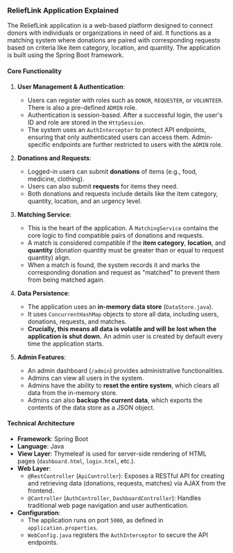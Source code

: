 ### ReliefLink Application Explained

The ReliefLink application is a web-based platform designed to connect donors with individuals or organizations in need of aid. It functions as a matching system where donations are paired with corresponding requests based on criteria like item category, location, and quantity. The application is built using the Spring Boot framework.

#### Core Functionality

1.  **User Management & Authentication**:
    *   Users can register with roles such as `DONOR`, `REQUESTER`, or `VOLUNTEER`. There is also a pre-defined `ADMIN` role.
    *   Authentication is session-based. After a successful login, the user's ID and role are stored in the `HttpSession`.
    *   The system uses an `AuthInterceptor` to protect API endpoints, ensuring that only authenticated users can access them. Admin-specific endpoints are further restricted to users with the `ADMIN` role.

2.  **Donations and Requests**:
    *   Logged-in users can submit **donations** of items (e.g., food, medicine, clothing).
    *   Users can also submit **requests** for items they need.
    *   Both donations and requests include details like the item category, quantity, location, and an urgency level.

3.  **Matching Service**:
    *   This is the heart of the application. A `MatchingService` contains the core logic to find compatible pairs of donations and requests.
    *   A match is considered compatible if the **item category**, **location**, and **quantity** (donation quantity must be greater than or equal to request quantity) align.
    *   When a match is found, the system records it and marks the corresponding donation and request as "matched" to prevent them from being matched again.

4.  **Data Persistence**:
    *   The application uses an **in-memory data store** (`DataStore.java`).
    *   It uses `ConcurrentHashMap` objects to store all data, including users, donations, requests, and matches.
    *   **Crucially, this means all data is volatile and will be lost when the application is shut down.** An admin user is created by default every time the application starts.

5.  **Admin Features**:
    *   An admin dashboard (`/admin`) provides administrative functionalities.
    *   Admins can view all users in the system.
    *   Admins have the ability to **reset the entire system**, which clears all data from the in-memory store.
    *   Admins can also **backup the current data**, which exports the contents of the data store as a JSON object.

#### Technical Architecture

*   **Framework**: Spring Boot
*   **Language**: Java
*   **View Layer**: Thymeleaf is used for server-side rendering of HTML pages (`dashboard.html`, `login.html`, etc.).
*   **Web Layer**:
    *   `@RestController` (`ApiController`): Exposes a RESTful API for creating and retrieving data (donations, requests, matches) via AJAX from the frontend.
    *   `@Controller` (`AuthController`, `DashboardController`): Handles traditional web page navigation and user authentication.
*   **Configuration**:
    *   The application runs on port `5000`, as defined in `application.properties`.
    *   `WebConfig.java` registers the `AuthInterceptor` to secure the API endpoints.
